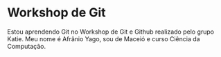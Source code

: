# Workshop de Git
Estou aprendendo Git no Workshop de Git e Github realizado pelo grupo Katie.
Meu nome é Afrânio Yago, sou de Maceió e curso Ciência da Computação.